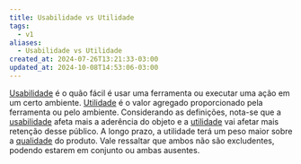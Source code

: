 ```yaml
---
title: Usabilidade vs Utilidade
tags:
  - v1
aliases:
  - Usabilidade vs Utilidade
created_at: 2024-07-26T13:21:33-03:00
updated_at: 2024-10-08T14:53:06-03:00
---
```


[Usabilidade](../../../../rascunhos/2024/07/10/Usabilidade.md) é o quão fácil é usar uma ferramenta ou executar uma ação em um certo ambiente. [Utilidade](Utilidade.md) é o valor agregado proporcionado pela ferramenta ou pelo ambiente. Considerando as definições, nota-se que a [usabilidade](../../../../rascunhos/2024/07/10/Usabilidade.md) afeta mais a aderência do objeto e a [utilidade](Utilidade.md) vai afetar mais retenção desse público. A longo prazo, a utilidade terá um peso maior sobre a [qualidade](../../../../atomos/2024/07/10/Qualidade.md) do produto. Vale ressaltar que ambos não são excludentes, podendo estarem em conjunto ou ambas ausentes.